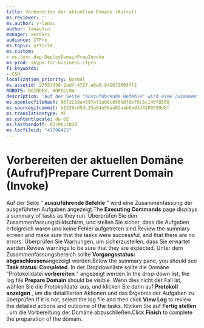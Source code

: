 ```yaml
---
title: Vorbereiten der aktuellen Domäne (Aufruf)
ms.reviewer: ''
ms.author: v-lanac
author: lanachin
manager: serdars
audience: ITPro
ms.topic: article
ms.custom:
- ms.lync.dep.DeployDomainPrepInvoke
ms.prod: skype-for-business-itpro
f1.keywords:
- CSH
localization_priority: Normal
ms.assetid: 27553998-2adf-4727-a6e8-841679603ff2
ROBOTS: NOINDEX, NOFOLLOW
description: 'Auf der Seite "auszuführende Befehle" wird eine Zusammenfassung der ausgeführten Aufgaben angezeigt. Überprüfen Sie den Zusammenfassungsbildschirm, und stellen Sie sicher, dass die Aufgaben erfolgreich waren und keine Fehler aufgetreten sind. Überprüfen Sie Warnungen, um sicherzustellen, dass Sie erwartet werden. Unter dem Zusammenfassungsbereich sollte Vorgangsstatus: abgeschlossen angezeigt werden. In der Dropdownliste sollte die Domäne "Protokolldatei vorbereiten" angezeigt werden. Wenn dies nicht der Fall ist, wählen Sie die Protokolldatei aus, und klicken Sie dann auf Protokoll anzeigen, um die detaillierten Aktionen und das Ergebnis der Aufgaben zu überprüfen. Klicken Sie auf Fertig stellen, um die Vorbereitung der Domäne abzuschließen.'
ms.openlocfilehash: 06f2228a4397e71a08c896b8f8e79c5c140f8568
ms.sourcegitcommit: b1229ed5dc25a04e56aa02aab8ad3d4209559d8f
ms.translationtype: MT
ms.contentlocale: de-DE
ms.lasthandoff: 02/06/2020
ms.locfileid: "41798422"
---
```

# <a name="prepare-current-domain-invoke"></a><span data-ttu-id="8c83a-109">Vorbereiten der aktuellen Domäne (Aufruf)</span><span class="sxs-lookup"><span data-stu-id="8c83a-109">Prepare Current Domain (Invoke)</span></span>
 
<span data-ttu-id="8c83a-110">Auf der Seite " **auszuführende Befehle** " wird eine Zusammenfassung der ausgeführten Aufgaben angezeigt.</span><span class="sxs-lookup"><span data-stu-id="8c83a-110">The **Executing Commands** page displays a summary of tasks as they run.</span></span> <span data-ttu-id="8c83a-111">Überprüfen Sie den Zusammenfassungsbildschirm, und stellen Sie sicher, dass die Aufgaben erfolgreich waren und keine Fehler aufgetreten sind.</span><span class="sxs-lookup"><span data-stu-id="8c83a-111">Review the summary screen and make sure that the tasks were successful, and that there are no errors.</span></span> <span data-ttu-id="8c83a-112">Überprüfen Sie Warnungen, um sicherzustellen, dass Sie erwartet werden.</span><span class="sxs-lookup"><span data-stu-id="8c83a-112">Review warnings to be sure that they are expected.</span></span> <span data-ttu-id="8c83a-113">Unter dem Zusammenfassungsbereich sollte **Vorgangsstatus: abgeschlossen**angezeigt werden.</span><span class="sxs-lookup"><span data-stu-id="8c83a-113">Below the summary pane, you should see **Task status: Completed**.</span></span> <span data-ttu-id="8c83a-114">In der Dropdownliste sollte die Domäne "Protokolldatei **vorbereiten** " angezeigt werden.</span><span class="sxs-lookup"><span data-stu-id="8c83a-114">In the drop-down list, the log file **Prepare Domain** should be visible.</span></span> <span data-ttu-id="8c83a-115">Wenn dies nicht der Fall ist, wählen Sie die Protokolldatei aus, und klicken Sie dann auf **Protokoll anzeigen** , um die detaillierten Aktionen und das Ergebnis der Aufgaben zu überprüfen.</span><span class="sxs-lookup"><span data-stu-id="8c83a-115">If it is not, select the log file and then click **View Log** to review the detailed actions and outcome of the tasks.</span></span> <span data-ttu-id="8c83a-116">Klicken Sie auf **Fertig stellen** , um die Vorbereitung der Domäne abzuschließen.</span><span class="sxs-lookup"><span data-stu-id="8c83a-116">Click **Finish** to complete the preparation of the domain.</span></span>
  

